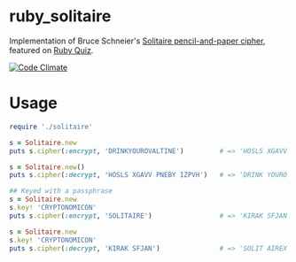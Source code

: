 ruby_solitaire
==============

Implementation of Bruce Schneier's [Solitaire pencil-and-paper cipher][1], featured on [Ruby Quiz][2].

[![Code Climate](https://codeclimate.com/github/erichs/ruby_solitaire_kata.png)](https://codeclimate.com/github/erichs/ruby_solitaire_kata)

Usage
=====

```ruby
require './solitaire'

s = Solitaire.new
puts s.cipher(:encrypt, 'DRINKYOUROVALTINE')         # => 'HOSLS XGAVV PNEBY IZPVH'

s = Solitaire.new()
puts s.cipher(:decrypt, 'HOSLS XGAVV PNEBY IZPVH')   # => 'DRINK YOURO VALTI NEXXX'

## Keyed with a passphrase
s = Solitaire.new
s.key! 'CRYPTONOMICON'
puts s.cipher(:encrypt, 'SOLITAIRE')                 # => 'KIRAK SFJAN'

s = Solitaire.new
s.key! 'CRYPTONOMICON'
puts s.cipher(:decrypt, 'KIRAK SFJAN')               # => 'SOLIT AIREX'
```

[1]: https://www.schneier.com/solitaire.html
[2]: http://rubyquiz.com/quiz1.html
